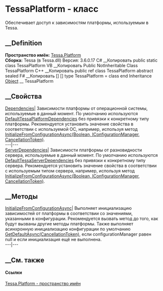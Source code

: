 # TessaPlatform - класс
Обеспечивает доступ к зависимостям платформы, используемым в Tessa.
## __Definition
 **Пространство имён:** [Tessa.Platform](N_Tessa_Platform.htm)  
 **Сборка:** Tessa (в Tessa.dll) Версия: 3.6.0.17
C# __Копировать
     public static class TessaPlatform
VB __Копировать
     Public NotInheritable Class TessaPlatform
C++ __Копировать
     public ref class TessaPlatform abstract sealed
F# __Копировать
     [<AbstractClassAttribute>]
    [<SealedAttribute>]
    type TessaPlatform = class end
Inheritance
    [Object](https://learn.microsoft.com/dotnet/api/system.object) __ TessaPlatform
##  __Свойства
[Dependencies](P_Tessa_Platform_TessaPlatform_Dependencies.htm)|  Зависимости
платформы от операционной системы, используемые в данный момент. По умолчанию
используются
[DefaultTessaPlatformDependencies](T_Tessa_Platform_DefaultTessaPlatformDependencies.htm)
без привязки к конкретному типу платформы. Рекомендуется установить значение
свойства в соответствии с используемой ОС, например, используя метод
[InitializeFromConfigurationAsync(Boolean, IConfigurationManager,
CancellationToken)](M_Tessa_Platform_TessaPlatform_InitializeFromConfigurationAsync.htm).  
---|---  
[ServerDependencies](P_Tessa_Platform_TessaPlatform_ServerDependencies.htm)|
Зависимости платформы от разновидности сервера, используемые в данный момент.
По умолчанию используются
[DefaultTessaServerDependencies](T_Tessa_Platform_DefaultTessaServerDependencies.htm)
без привязки к конкретному типу сервера. Рекомендуется установить значение
свойства в соответствии с используемым типом сервера, например, используя
метод [InitializeFromConfigurationAsync(Boolean, IConfigurationManager,
CancellationToken)](M_Tessa_Platform_TessaPlatform_InitializeFromConfigurationAsync.htm).  
## __Методы
[InitializeFromConfigurationAsync](M_Tessa_Platform_TessaPlatform_InitializeFromConfigurationAsync.htm)|
Выполняет инициализацию зависимостей от платформы в соответствии со
значениями, указанными в конфигурации. Рекомендуется вызвать метод до того,
как будут вызваны другие методы платформы. Также выполняет асинхронную
инициализацию конфигурации по умолчанию
[GetDefaultAsync(CancellationToken)](M_Tessa_Platform_ConfigurationManager_GetDefaultAsync.htm),
если configurationManager равен null и если инициализация ещё не выполнена.  
---|---  
## __См. также
#### Ссылки
[Tessa.Platform - пространство имён](N_Tessa_Platform.htm)
